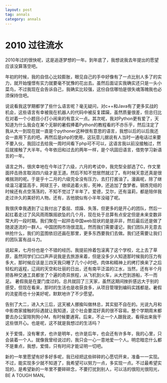 ```yaml
---
layout: post
tag: annals
category: annals
---
```


2010 过往流水
===

2010年过的很快呢，这是追逐梦想的一年。到年底了，我想说我去年提出的愿望应该没算落空吧。

年初的时候，我的自信心比较膨胀，眼见自己的手中好像有了一点比别人多了的实力，就开始憧憬有实力就要毫不犹豫的花出去。虽然后面证实我确实还只是一头小菜鸟，不过我现在会告诉自己，我确实比较强，这份自信哪怕是很失魂落魄我也必须保持住吧。

说说看我这学期都学了些什么语言呢？毫无疑问，对c++和Java有了更多实战的机会，这些语言有幸被我在机器人的代码中被反复蹂躏，虽然质量很差，但总归比在对着一个小题目小打小闹来的有意义一点。其次呢，我对Python更有爱了，天知道为什么我会在某个无聊的暑假捧着Python的教程看的不亦乐乎，然后注定了我从大一到现在就一直是个pythoner这种很有意思的语言，我想以后的以后我还会一直用下去的吧。再然后是php的使用，这玩意儿据说有人当时一通电话过来要不要入伙，我回过去给我一周时间看下php可不可以，这语言我以前没接触过，然后就接触了大半年。今年依旧和过去的两年一样，是个巩固旧语言，借势学习新语言的一年。

语言之外，很庆幸地在今年过了六级，六月的考试中，我完型全部选了C，作文里面抨击扬言取消四六级才是王道。然后不知不觉居然就过了。有时候天意还真是很难揣测的呢。于是乎十二月的六级完全没有压力，去打打酱油了。漫画呢，除了继续温习灌篮高手，网球王子，继续追着火影，死神，还追加了食梦者。钢炼完结的时候还有点空荡荡的，不知不觉过了半年了。爱德，艾尔，还有温莉，都是陪伴我走过许久的美好的人物。还有，吉他貌似有小半年没碰了呢。

我很庆幸我遇到了让我付出了委屈、烦躁、失落，但更多的是开心的团队，然后一起扛着走过了风风雨雨飘摇欲坠的几个月，现在处于总算有点安定但是未来变数非常大的一段时期。我们聚在一起抨击中国web现状的是是非非，然后最后还是做了随波逐流的一群人。中国团购市场很混乱，然而我们需要谨记，我们团队并无意去哄抢什么，我们的蓝图依旧还画在那里，更多东西要我们去做。我们还需要让我们的团队富有战斗力。

说起来，七月份也是个不错的经历。我提前拎着包滚离了这个学校，北上去了草原，虽然同学们口口声声说我是去旅游来着，但是没多少人知道那时候我的压力有多大，那时候应该是三四天我只睡了几个小时吧，肉体和精神上的拷打换来了之后轻松的返程，辽阔的天空和壮丽的日出，还有南平泛滥的江水，当然，还有半个月把各种交通工具都坐了个遍的奇异旅程，从飞机到火车，从大巴到游船，不一而足。
暑假我是在厦门度过的。总共就回了三天家，虽然这期间挫折感远大于别的感受，但现在看来，那时的生活也是收获良多，从项目管理到编码实践都是。暑假的流星雨也十分美好呢，默默地许了不少愿望。

告别了大二，进入大三后，这天被人挪揄叫做林总，其实挺不自在的。光说九月和中影商家接触的际遇就让我知道，这个社会要混好真的很不容易。整个学期周末都要去办公室陪狗狗小M，有时候要通宵。后来，不止一个人跟我说，看得出来我干这些很开心。也是呢，这不就是我想过的生活吗？

关于爱情，没有奢求，也许是明年，也许是后年，也会还有许多年，我的心里，只会装着一个人。就像我曾经说过的，我只会一心一意地爱一个人。明恋暗恋什么都不是重点，我想，爱情，只有时间才能证明一切吧。

新的一年里愿望有好多好多呢，我已经把这些碎碎的心愿切开来，准备一一实现。不过，能实现多少就不知道了，我希望可以努力一点，多实现一点。不过最希望实现的，是希望新的一年里不要碎碎念，不要打扰到别人，可以活的很阳光很阳光，BE A TOUGH MAN。
